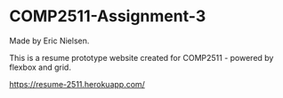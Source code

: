 # COMP2511-Assignment-3

Made by Eric Nielsen.

This is a resume prototype website created for COMP2511 - powered by flexbox and grid.

https://resume-2511.herokuapp.com/
